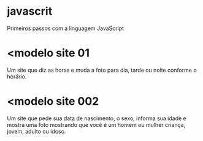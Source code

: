 # javascrit
Primeiros passos com a linguagem JavaScript

# <modelo site 01
Um site que diz as horas e muda a foto para dia, tarde ou noite conforme o horário.

# <modelo site 002
Um site que pede sua data de nascimento, o sexo, informa sua idade e mostra uma foto mostrando que você é um homem ou mulher criança, jovem, adulto ou idoso.
